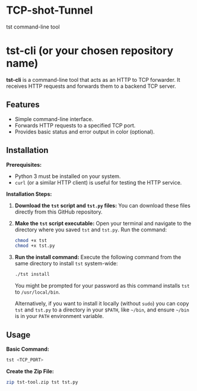 # TCP-shot-Tunnel
tst command-line tool

# tst-cli (or your chosen repository name)

**tst-cli** is a command-line tool that acts as an HTTP to TCP forwarder. It receives HTTP requests and forwards them to a backend TCP server.

## Features

*   Simple command-line interface.
*   Forwards HTTP requests to a specified TCP port.
*   Provides basic status and error output in color (optional).

## Installation

**Prerequisites:**

*   Python 3 must be installed on your system.
*   `curl` (or a similar HTTP client) is useful for testing the HTTP service.

**Installation Steps:**

1.  **Download the `tst` script and `tst.py` files:**
    You can download these files directly from this GitHub repository.

2.  **Make the `tst` script executable:**
    Open your terminal and navigate to the directory where you saved `tst` and `tst.py`.
    Run the command:
    ```bash
    chmod +x tst
    chmod +x tst.py
    ```

3.  **Run the install command:**
    Execute the following command from the same directory to install `tst` system-wide:
    ```bash
    ./tst install
    ```
    You might be prompted for your password as this command installs `tst` to `/usr/local/bin`.

    Alternatively, if you want to install it locally (without `sudo`) you can copy `tst` and `tst.py` to a directory in your `$PATH`, like `~/bin`, and ensure `~/bin` is in your `PATH` environment variable.

## Usage

**Basic Command:**

```bash
tst <TCP_PORT>
```

**Create the Zip File:**
```bash
zip tst-tool.zip tst tst.py
```